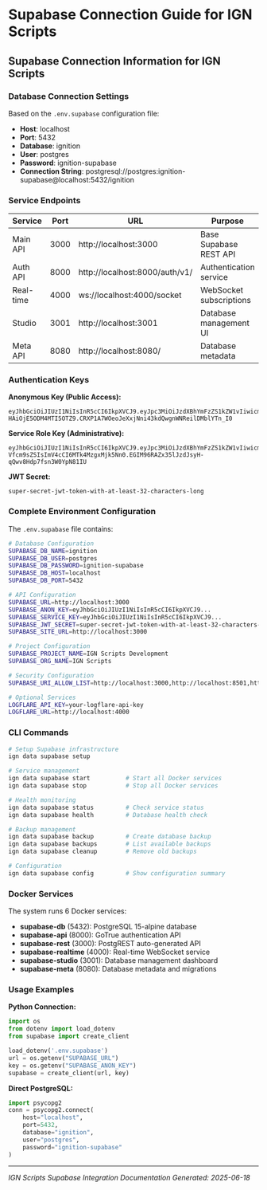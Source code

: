 # Supabase Connection Guide for IGN Scripts

## Supabase Connection Information for IGN Scripts

### Database Connection Settings
Based on the `.env.supabase` configuration file:

- **Host**: localhost
- **Port**: 5432
- **Database**: ignition
- **User**: postgres
- **Password**: ignition-supabase
- **Connection String**: postgresql://postgres:ignition-supabase@localhost:5432/ignition

### Service Endpoints

| Service | Port | URL | Purpose |
|---------|------|-----|---------|
| Main API | 3000 | http://localhost:3000 | Base Supabase REST API |
| Auth API | 8000 | http://localhost:8000/auth/v1/ | Authentication service |
| Real-time | 4000 | ws://localhost:4000/socket | WebSocket subscriptions |
| Studio | 3001 | http://localhost:3001 | Database management UI |
| Meta API | 8080 | http://localhost:8080/ | Database metadata |

### Authentication Keys

**Anonymous Key (Public Access):**
```
eyJhbGciOiJIUzI1NiIsInR5cCI6IkpXVCJ9.eyJpc3MiOiJzdXBhYmFzZS1kZW1vIiwicm9sZSI6ImFub24iLCJle
HAiOjE5ODM4MTI5OTZ9.CRXP1A7WOeoJeXxjNni43kdQwgnWNReilDMblYTn_I0
```

**Service Role Key (Administrative):**
```
eyJhbGciOiJIUzI1NiIsInR5cCI6IkpXVCJ9.eyJpc3MiOiJzdXBhYmFzZS1kZW1vIiwicm9sZSI6InNlcnZpY2
Vfcm9sZSIsImV4cCI6MTk4MzgxMjk5Nn0.EGIM96RAZx35lJzdJsyH-qQwv8Hdp7fsn3W0YpN81IU
```

**JWT Secret:**
```
super-secret-jwt-token-with-at-least-32-characters-long
```

### Complete Environment Configuration

The `.env.supabase` file contains:

```bash
# Database Configuration
SUPABASE_DB_NAME=ignition
SUPABASE_DB_USER=postgres
SUPABASE_DB_PASSWORD=ignition-supabase
SUPABASE_DB_HOST=localhost
SUPABASE_DB_PORT=5432

# API Configuration
SUPABASE_URL=http://localhost:3000
SUPABASE_ANON_KEY=eyJhbGciOiJIUzI1NiIsInR5cCI6IkpXVCJ9...
SUPABASE_SERVICE_KEY=eyJhbGciOiJIUzI1NiIsInR5cCI6IkpXVCJ9...
SUPABASE_JWT_SECRET=super-secret-jwt-token-with-at-least-32-characters-long
SUPABASE_SITE_URL=http://localhost:3000

# Project Configuration
SUPABASE_PROJECT_NAME=IGN Scripts Development
SUPABASE_ORG_NAME=IGN Scripts

# Security Configuration
SUPABASE_URI_ALLOW_LIST=http://localhost:3000,http://localhost:8501,http://localhost:8502

# Optional Services
LOGFLARE_API_KEY=your-logflare-api-key
LOGFLARE_URL=http://localhost:4000
```

### CLI Commands

```bash
# Setup Supabase infrastructure
ign data supabase setup

# Service management
ign data supabase start          # Start all Docker services
ign data supabase stop           # Stop all Docker services

# Health monitoring
ign data supabase status         # Check service status
ign data supabase health         # Database health check

# Backup management
ign data supabase backup         # Create database backup
ign data supabase backups        # List available backups
ign data supabase cleanup        # Remove old backups

# Configuration
ign data supabase config         # Show configuration summary
```

### Docker Services

The system runs 6 Docker services:
- **supabase-db** (5432): PostgreSQL 15-alpine database
- **supabase-api** (8000): GoTrue authentication API
- **supabase-rest** (3000): PostgREST auto-generated API
- **supabase-realtime** (4000): Real-time WebSocket service
- **supabase-studio** (3001): Database management dashboard
- **supabase-meta** (8080): Database metadata and migrations

### Usage Examples

**Python Connection:**
```python
import os
from dotenv import load_dotenv
from supabase import create_client

load_dotenv('.env.supabase')
url = os.getenv("SUPABASE_URL")
key = os.getenv("SUPABASE_ANON_KEY")
supabase = create_client(url, key)
```

**Direct PostgreSQL:**
```python
import psycopg2
conn = psycopg2.connect(
    host="localhost",
    port=5432,
    database="ignition",
    user="postgres",
    password="ignition-supabase"
)
```

---

*IGN Scripts Supabase Integration Documentation*
*Generated: 2025-06-18*
